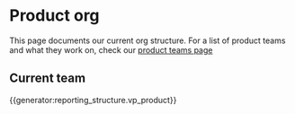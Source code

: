 # Product org

This page documents our current org structure. For a list of product teams and what they work on, check our [product teams page](product_teams.md)

## Current team

{{generator:reporting_structure.vp_product}}

<!-- The content for this page comes from team.yml using reports_to relationships -->
